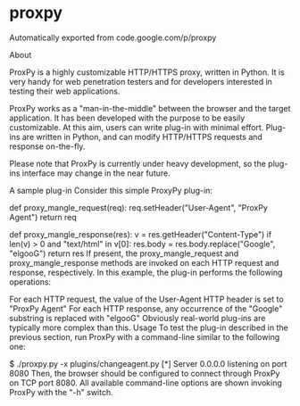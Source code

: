 # proxpy
Automatically exported from code.google.com/p/proxpy


About

ProxPy is a highly customizable HTTP/HTTPS proxy, written in Python. It is very handy for web penetration testers and for developers interested in testing their web applications.

ProxPy works as a "man-in-the-middle" between the browser and the target application. It has been developed with the purpose to be easily customizable. At this aim, users can write plug-in with minimal effort. Plug-ins are written in Python, and can modify HTTP/HTTPS requests and response on-the-fly.

Please note that ProxPy is currently under heavy development, so the plug-ins interface may change in the near future.

A sample plug-in
Consider this simple ProxyPy plug-in:

def proxy_mangle_request(req):
    req.setHeader("User-Agent", "ProxPy Agent")
    return req

def proxy_mangle_response(res):
    v = res.getHeader("Content-Type")
    if len(v) > 0 and "text/html" in v[0]:
        res.body = res.body.replace("Google", "elgooG")
    return res
If present, the proxy_mangle_request and proxy_mangle_response methods are invoked on each HTTP request and response, respectively. In this example, the plug-in performs the following operations:

For each HTTP request, the value of the User-Agent HTTP header is set to "ProxPy Agent"
For each HTTP response, any occurrence of the "Google" substring is replaced with "elgooG"
Obviously real-world plug-ins are typically more complex than this.
Usage
To test the plug-in described in the previous section, run ProxPy with a command-line similar to the following one:

$ ./proxpy.py -x plugins/changeagent.py 
[*] <b73986c0> Server 0.0.0.0 listening on port 8080
Then, the browser should be configured to connect through ProxPy on TCP port 8080. All available command-line options are shown invoking ProxPy with the "-h" switch.

